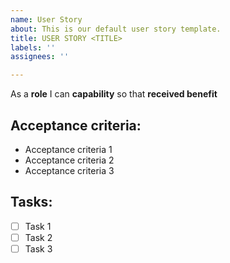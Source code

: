 ```yaml
---
name: User Story
about: This is our default user story template.
title: USER STORY <TITLE>
labels: ''
assignees: ''

---
```


As a **role** I can **capability** so that **received benefit**

## **Acceptance criteria:**

* Acceptance criteria 1
* Acceptance criteria 2
* Acceptance criteria 3

## **Tasks:**

- [ ] Task 1
- [ ] Task 2
- [ ] Task 3
